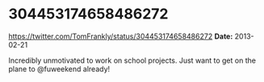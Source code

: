 # 304453174658486272
https://twitter.com/TomFrankly/status/304453174658486272
**Date:** 2013-02-21

Incredibly unmotivated to work on school projects. Just want to get on the plane to @fuweekend already!
